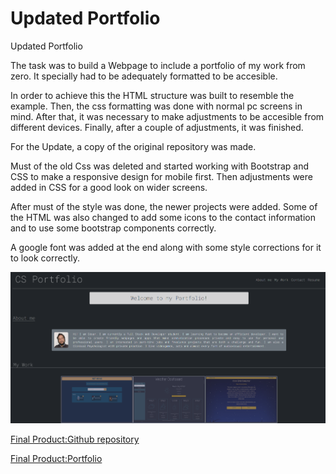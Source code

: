 # Updated Portfolio
Updated Portfolio

The task was to build a Webpage to include a portfolio of my work from zero. It specially had to be adequately formatted to be accesible. 

In order to achieve this the HTML structure was built to resemble the example.
Then, the css formatting was done with normal pc screens in mind.
After that, it was necessary to make adjustments to be accesible from different devices. Finally, after a couple of adjustments, it was finished.

For the Update, a copy of the original repository was made. 

Must of the old Css was deleted and started working with Bootstrap and CSS to make a responsive design for mobile first. Then adjustments were added in CSS for a good look on wider screens.

After must of the style was done, the newer projects were added. Some of the HTML was also changed to add some icons to the contact information and to use some bootstrap components correctly.

A google font was added at the end along with some style corrections for it to look correctly.


![Screenshot of the webpage showing it working as expected](./assets/img/screenshot.png)

 [Final Product:Github repository](https://github.com/csancheze/Portfolio/)

 [Final Product:Portfolio](https://csancheze.github.io/Portfolio/)

